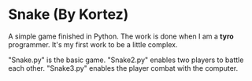 # Snake (By Kortez)
A simple game finished in Python.
The work is done when I am a **tyro** programmer.
It's my first work to be a little complex.

"Snake.py" is the basic game.
"Snake2.py" enables two players to battle each other.
"Snake3.py" enables the player combat with the computer.
